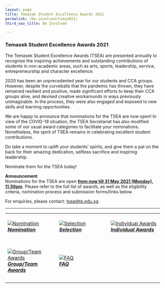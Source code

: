 ```yaml
---
layout: page
title: Temasek Student Excellence Awards 2021
permalink: /be-involved/tsea2021/
third_nav_title: Be Involved

---
```

### Temasek Student Excellence Awards 2021

The Temasek Student Excellence Awards (TSEA) are presented annually to recognise the inspiring achievements and outstanding contributions of students in non-academic areas, such as arts, sports, leadership, service, entrepreneurship and character excellence.

2020 has been an unprecedented year for our students and CCA groups. However, despite the curveballs that the pandemic has thrown, they have remained resilient and positive, made significant efforts to keep their CCA groups alive, and devised creative workarounds in ways previously unimaginable. In the process, they were also engaged and exposed to new skills and learning opportunities. 

We are happy to announce that nominations for the TSEA are now open! In view of the COVID-19 situation, the TSEA Secretariat has also modified some of our usual award categories to facilitate your nominations. Nonetheless, the spirit of TSEA remains in celebrating excellent student contributions. 

Do take a moment to uplift your students’ spirits, and give them a pat on the back for their amazing dedication, selfless sacrifice and inspiring leadership. 

Nominate them for the TSEA today! 

<b>Announcement</b><br>
Nominations for the TSEA are open <b><u>from now till 31 May 2021 (Monday), 11.59pm</u></b>. Please refer to the full list of awards, as well as the eligibility criteria, nomination process and submission forms/links below.

For enquiries, please contact: <a href="mailto:tsea@tp.edu.sg">tsea@tp.edu.sg</a>.

---
<div>
    <table>
        <tr>
            <td style="width:33%"><br>
                <a href="/tsea/nomination/">
                    <image src="{{site.baseurl}}/images/tsea-nomination.jpg" style="display:block;margin-left:auto;margin-right:auto;" alt="Nomination">
                    <h5 style="margin-top:0%">Nomination</h5>
                    </image>
                </a>
            </td>
            <td style="width:33%"><br>
                <a href="/tsea/selection/">
                    <image src="{{site.baseurl}}/images/tsea-selection.jpg" style="display:block;margin-left:auto;margin-right:auto;" alt="Selection">
                    <h5 style="margin-top:0%">Selection</h5>
                    </image>
                </a>
            </td>
            <td style="width:33%"><br>
                <a href="/tsea/individual/">
                    <image src="{{site.baseurl}}/images/tsea-individual.jpg" style="display:block;margin-left:auto;margin-right:auto;" alt="Individual Awards">
                    <h5 style="margin-top:0%">Individual Awards</h5>
                    </image>
                </a>
            </td>
        </tr>
        <tr>
            <td style="width:33%"><br>
                <a href="/tsea/group/">
                    <image src="{{site.baseurl}}/images/tsea-group.jpg" style="display:block;margin-left:auto;margin-right:auto;" alt="Group/Team Awards">
                    <h5 style="margin-top:0%">Group/Team Awards</h5>
                    </image>
                </a>
            </td>
            <td style="width:33%"><br>
                <a href="/tsea/faq/">
                    <image src="{{site.baseurl}}/images/tsea-faq.jpg" style="display:block;margin-left:auto;margin-right:auto;" alt="FAQ">
                    <h5 style="margin-top:0%">FAQ</h5>
                    </image>
                </a>
            </td>
         </tr>
    </table>
</div>
